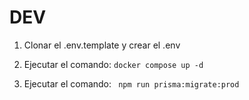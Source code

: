 

# DEV
1. Clonar el .env.template y crear el .env

2. Ejecutar el comando: ``` docker compose up -d ```

3. Ejecutar el comando: ``` npm run prisma:migrate:prod```